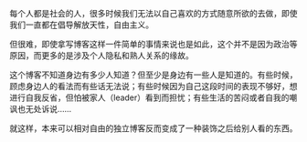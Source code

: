 每个人都是社会的人，很多时候我们无法以自己喜欢的方式随意所欲的去做，即使我们一直都在倡导解放天性，自由主义。

但很难，即使拿写博客这样一件简单的事情来说也是如此，这个并不是因为政治等原因，而更多的是涉及个人隐私和熟人关系的缘故。

这个博客不知道身边有多少人知道？但至少是身边有一些人是知道的。有些时候，顾虑身边人的看法而有些话无法说；有些时候因为自己这段时间的表现不够好，想进行自我反省，但怕被家人（leader）看到而担忧；有些生活的苦闷或者自我的嘲讽也无处诉说……

就这样，本来可以相对自由的独立博客反而变成了一种装饰之后给别人看的东西。